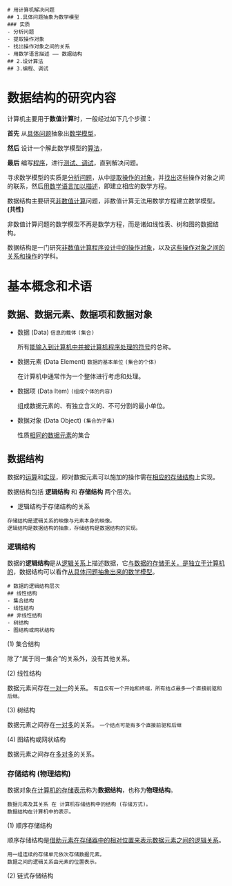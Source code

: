 ```markmap
# 用计算机解决问题
## 1.具体问题抽象为数学模型
### 实质
- 分析问题
- 提取操作对象
- 找出操作对象之间的关系
- 用数学语言描述 —— 数据结构
## 2.设计算法
## 3.编程、调试
```

# 数据结构的研究内容

计算机主要用于**数值计算**时，一般经过如下几个步骤：

**首先** 从<u>具体问题</u>抽象出<u>数学模型</u>，

**然后** 设计一个解此数学模型的<u>算法</u>，

**最后** 编写<u>程序</u>，进行<u>测试、调试</u>，直到解决问题。


寻求数学模型的实质是<u>分析问题</u>，从中<u>提取操作的对象</u>，并<u>找出</u>这些操作对象之间的联系，然后<u>用数学语言加以描述</u>，即建立相应的数学方程。

数据结构主要研究<u>非数值计算</u>问题，非数值计算无法用数学方程建立数学模型。**(共性)**

非数值计算问题的数学模型不再是数学方程，而是诸如线性表、树和图的数据结构。

数据结构是一门研究<u>非数值计算程序设计中的操作对象</u>，以及<u>这些操作对象之间的关系和操作</u>的学科。

# 基本概念和术语
## 数据、数据元素、数据项和数据对象

- 数据 (Data)   `信息的载体`    `(集合)`

    所有<u>能输入到计算机中并被计算机程序处理的符号</u>的总称。

- 数据元素 (Data Element)   `数据的基本单位`    `(集合的个体)`

    在计算机中通常作为一个整体进行考虑和处理。

- 数据项 (Data Item)    `(组成个体的内容)`

    组成数据元素的、有独立含义的、不可分割的最小单位。

- 数据对象 (Data Object)    `(集合的子集)`

    性质<u>相同的数据元素</u>的集合

## 数据结构

数据的<u>运算</u>和<u>实现</u>，即对数据元素可以施加的操作需在<u>相应的存储结构</u>上实现。

数据结构包括 **逻辑结构** 和 **存储结构** 两个层次。

- 逻辑结构于存储结构的关系
```
存储结构是逻辑关系的映像与元素本身的映像。
逻辑结构是数据结构的抽象，存储结构是数据结构的实现。
```

### 逻辑结构

数据的**逻辑结构**是从<u>逻辑关系</u>上描述数据，它<u>与数据的存储无关，是独立于计算机的</u>，数据结构可以看作<u>从具体问题抽象出来的数学模型</u>。

```markmap
# 数据的逻辑结构层次
## 线性结构
- 集合结构
- 线性结构
## 非线性结构
- 树结构
- 图结构或网状结构
```

(1) 集合结构

除了“属于同一集合”的关系外，没有其他关系。

(2) 线性结构

数据元素间存在<u>一对一</u>的关系。 `有且仅有一个开始和终端，所有结点最多一个直接前驱和后继。`

(3) 树结构

数据元素之间存在<u>一对多</u>的关系。   `一个结点可能有多个直接前驱和后继`

(4) 图结构或网状结构

数据元素之间存在<u>多对多</u>的关系。

### 存储结构 (物理结构)

数据对象<u>在计算机的存储表示</u>称为**数据结构**，也称为**物理结构**。

```
数据元素及其关系 在 计算机存储结构中的结构 (存储方式)。
数据结构在计算机中的表示。
```

(1) 顺序存储结构

顺序存储结构是<u>借助元素在存储器中的相对位置来表示数据元素之间的逻辑关系</u>。

```
用一组连续的存储单元依次存储数据元素。
数据之间的逻辑关系由元素的位置表示。
```

(2) 链式存储结构

